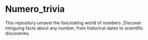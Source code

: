 # Numero_trivia
This repository unravel the fascinating world of numbers ,Discover intriguing facts about any number, from historical dates to scientific discoveries.
